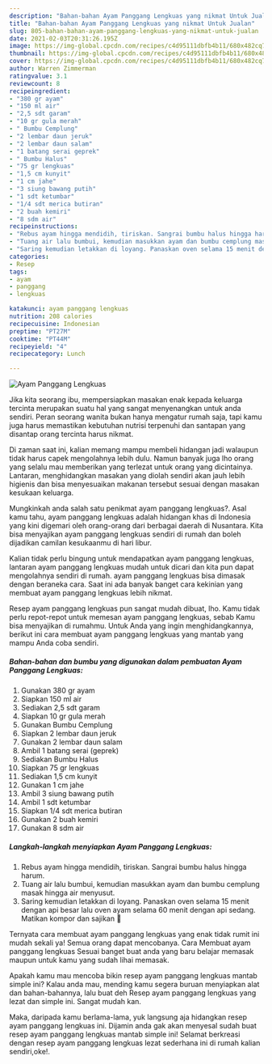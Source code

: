 ```yaml
---
description: "Bahan-bahan Ayam Panggang Lengkuas yang nikmat Untuk Jualan"
title: "Bahan-bahan Ayam Panggang Lengkuas yang nikmat Untuk Jualan"
slug: 805-bahan-bahan-ayam-panggang-lengkuas-yang-nikmat-untuk-jualan
date: 2021-02-03T20:31:26.195Z
image: https://img-global.cpcdn.com/recipes/c4d95111dbfb4b11/680x482cq70/ayam-panggang-lengkuas-foto-resep-utama.jpg
thumbnail: https://img-global.cpcdn.com/recipes/c4d95111dbfb4b11/680x482cq70/ayam-panggang-lengkuas-foto-resep-utama.jpg
cover: https://img-global.cpcdn.com/recipes/c4d95111dbfb4b11/680x482cq70/ayam-panggang-lengkuas-foto-resep-utama.jpg
author: Warren Zimmerman
ratingvalue: 3.1
reviewcount: 8
recipeingredient:
- "380 gr ayam"
- "150 ml air"
- "2,5 sdt garam"
- "10 gr gula merah"
- " Bumbu Cemplung"
- "2 lembar daun jeruk"
- "2 lembar daun salam"
- "1 batang serai geprek"
- " Bumbu Halus"
- "75 gr lengkuas"
- "1,5 cm kunyit"
- "1 cm jahe"
- "3 siung bawang putih"
- "1 sdt ketumbar"
- "1/4 sdt merica butiran"
- "2 buah kemiri"
- "8 sdm air"
recipeinstructions:
- "Rebus ayam hingga mendidih, tiriskan. Sangrai bumbu halus hingga harum."
- "Tuang air lalu bumbui, kemudian masukkan ayam dan bumbu cemplung masak hingga air menyusut."
- "Saring kemudian letakkan di loyang. Panaskan oven selama 15 menit dengan api besar lalu oven ayam selama 60 menit dengan api sedang. Matikan kompor dan sajikan 🤤"
categories:
- Resep
tags:
- ayam
- panggang
- lengkuas

katakunci: ayam panggang lengkuas 
nutrition: 208 calories
recipecuisine: Indonesian
preptime: "PT27M"
cooktime: "PT44M"
recipeyield: "4"
recipecategory: Lunch

---
```



![Ayam Panggang Lengkuas](https://img-global.cpcdn.com/recipes/c4d95111dbfb4b11/680x482cq70/ayam-panggang-lengkuas-foto-resep-utama.jpg)

Jika kita seorang ibu, mempersiapkan masakan enak kepada keluarga tercinta merupakan suatu hal yang sangat menyenangkan untuk anda sendiri. Peran seorang  wanita bukan hanya mengatur rumah saja, tapi kamu juga harus memastikan kebutuhan nutrisi terpenuhi dan santapan yang disantap orang tercinta harus nikmat.

Di zaman  saat ini, kalian memang mampu membeli hidangan jadi walaupun tidak harus capek mengolahnya lebih dulu. Namun banyak juga lho orang yang selalu mau memberikan yang terlezat untuk orang yang dicintainya. Lantaran, menghidangkan masakan yang diolah sendiri akan jauh lebih higienis dan bisa menyesuaikan makanan tersebut sesuai dengan masakan kesukaan keluarga. 



Mungkinkah anda salah satu penikmat ayam panggang lengkuas?. Asal kamu tahu, ayam panggang lengkuas adalah hidangan khas di Indonesia yang kini digemari oleh orang-orang dari berbagai daerah di Nusantara. Kita bisa menyajikan ayam panggang lengkuas sendiri di rumah dan boleh dijadikan camilan kesukaanmu di hari libur.

Kalian tidak perlu bingung untuk mendapatkan ayam panggang lengkuas, lantaran ayam panggang lengkuas mudah untuk dicari dan kita pun dapat mengolahnya sendiri di rumah. ayam panggang lengkuas bisa dimasak dengan beraneka cara. Saat ini ada banyak banget cara kekinian yang membuat ayam panggang lengkuas lebih nikmat.

Resep ayam panggang lengkuas pun sangat mudah dibuat, lho. Kamu tidak perlu repot-repot untuk memesan ayam panggang lengkuas, sebab Kamu bisa menyajikan di rumahmu. Untuk Anda yang ingin menghidangkannya, berikut ini cara membuat ayam panggang lengkuas yang mantab yang mampu Anda coba sendiri.

<!--inarticleads1-->

##### Bahan-bahan dan bumbu yang digunakan dalam pembuatan Ayam Panggang Lengkuas:

1. Gunakan 380 gr ayam
1. Siapkan 150 ml air
1. Sediakan 2,5 sdt garam
1. Siapkan 10 gr gula merah
1. Gunakan  Bumbu Cemplung
1. Siapkan 2 lembar daun jeruk
1. Gunakan 2 lembar daun salam
1. Ambil 1 batang serai (geprek)
1. Sediakan  Bumbu Halus
1. Siapkan 75 gr lengkuas
1. Sediakan 1,5 cm kunyit
1. Gunakan 1 cm jahe
1. Ambil 3 siung bawang putih
1. Ambil 1 sdt ketumbar
1. Siapkan 1/4 sdt merica butiran
1. Gunakan 2 buah kemiri
1. Gunakan 8 sdm air




<!--inarticleads2-->

##### Langkah-langkah menyiapkan Ayam Panggang Lengkuas:

1. Rebus ayam hingga mendidih, tiriskan. Sangrai bumbu halus hingga harum.
1. Tuang air lalu bumbui, kemudian masukkan ayam dan bumbu cemplung masak hingga air menyusut.
1. Saring kemudian letakkan di loyang. Panaskan oven selama 15 menit dengan api besar lalu oven ayam selama 60 menit dengan api sedang. Matikan kompor dan sajikan 🤤




Ternyata cara membuat ayam panggang lengkuas yang enak tidak rumit ini mudah sekali ya! Semua orang dapat mencobanya. Cara Membuat ayam panggang lengkuas Sesuai banget buat anda yang baru belajar memasak maupun untuk kamu yang sudah lihai memasak.

Apakah kamu mau mencoba bikin resep ayam panggang lengkuas mantab simple ini? Kalau anda mau, mending kamu segera buruan menyiapkan alat dan bahan-bahannya, lalu buat deh Resep ayam panggang lengkuas yang lezat dan simple ini. Sangat mudah kan. 

Maka, daripada kamu berlama-lama, yuk langsung aja hidangkan resep ayam panggang lengkuas ini. Dijamin anda gak akan menyesal sudah buat resep ayam panggang lengkuas mantab simple ini! Selamat berkreasi dengan resep ayam panggang lengkuas lezat sederhana ini di rumah kalian sendiri,oke!.

